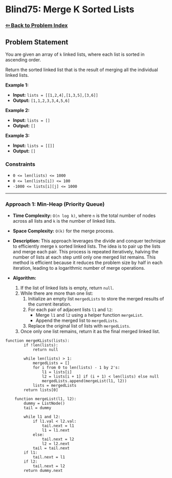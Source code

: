 # Blind75: Merge K Sorted Lists

### [⇦ Back to Problem Index](../../index.md)

## Problem Statement

You are given an array of `k` linked lists, where each list is sorted in ascending order.

Return the sorted linked list that is the result of merging all the individual linked lists.

**Example 1:**

-   **Input:** `lists = [[1,2,4],[1,3,5],[3,6]]`
-   **Output:** `[1,1,2,3,3,4,5,6]`

**Example 2:**

-   **Input:** `lists = []`
-   **Output:** `[]`

**Example 3:**

-   **Input:** `lists = [[]]`
-   **Output:** `[]`

### Constraints

-   `0 <= len(lists) <= 1000`
-   `0 <= len(lists[i]) <= 100`
-   `-1000 <= lists[i][j] <= 1000`

---

### Approach 1: Min-Heap (Priority Queue)

-   **Time Complexity:** `O(n log k)`, where `n` is the total number of nodes across all lists and `k` is the number of linked lists.
-   **Space Complexity:** `O(k)` for the merge process.
-   **Description:** This approach leverages the divide and conquer technique to efficiently merge `k` sorted linked lists. The idea is to pair up the lists and merge each pair. This process is repeated iteratively, halving the number of lists at each step until only one merged list remains. This method is efficient because it reduces the problem size by half in each iteration, leading to a logarithmic number of merge operations.
-   **Algorithm:**

    1. If the list of linked lists is empty, return `null`.
    2. While there are more than one list:
        1. Initialize an empty list `mergedLists` to store the merged results of the current iteration.
        2. For each pair of adjacent lists `l1` and `l2`:
            - Merge `l1` and `l2` using a helper function `mergeList`.
            - Append the merged list to `mergedLists`.
        3. Replace the original list of lists with `mergedLists`.
    3. Once only one list remains, return it as the final merged linked list.

```pseudo
function mergeKLists(lists):
        if !len(lists):
            return null

        while len(lists) > 1:
            mergedLists = []
            for i from 0 to len(lists) - 1 by 2's:
                l1 = lists[i]
                l2 = lists[i + 1] if (i + 1) < len(lists) else null
                mergedLists.append(mergeList(l1, l2))
            lists = mergedLists
        return lists[0]

    function mergeList(l1, l2):
        dummy = ListNode()
        tail = dummy

        while l1 and l2:
            if l1.val < l2.val:
                tail.next = l1
                l1 = l1.next
            else:
                tail.next = l2
                l2 = l2.next
            tail = tail.next
        if l1:
            tail.next = l1
        if l2:
            tail.next = l2
        return dummy.next
```

